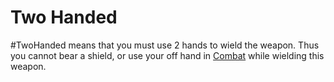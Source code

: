 # Two Handed
#TwoHanded means that you must use 2 hands to wield the weapon.
	Thus you cannot bear a shield, or use your off hand in [Combat](../../../../../Game%20Procedures/Combat.md) while wielding this weapon.
